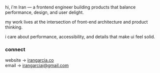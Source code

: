 hi, i'm Iran — a frontend engineer building products that balance performance, design, and user delight.

my work lives at the intersection of front-end architecture and product thinking. 

i care about performance, accessibility, and details that make ui feel solid.

### connect
website → [irangarcia.co](https://irangarcia.co)  
email → [irangarciaj@gmail.com](mailto:irangarciaj@gmail.com)
